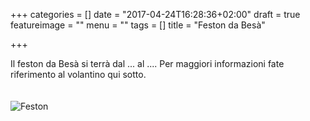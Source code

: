 +++
categories = []
date = "2017-04-24T16:28:36+02:00"
draft = true
featureimage = ""
menu = ""
tags = []
title = "Feston da Besà"

+++

Il feston da Besà si terrà dal ... al .... Per maggiori informazioni fate riferimento al volantino qui sotto.
<br><br><br>
![Feston](/img/feston-da-besa.jpeg)
